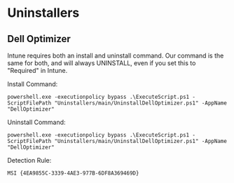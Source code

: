 # Uninstallers

## Dell Optimizer

Intune requires both an install and uninstall command. Our command is the same for both, and will always UNINSTALL, even if you set this to "Required" in Intune.  

Install Command:  
```
powershell.exe -executionpolicy bypass .\ExecuteScript.ps1 -ScriptFilePath "Uninstallers/main/UninstallDellOptimizer.ps1" -AppName "DellOptimizer"
```

Uninstall Command:  
```
powershell.exe -executionpolicy bypass .\ExecuteScript.ps1 -ScriptFilePath "Uninstallers/main/UninstallDellOptimizer.ps1" -AppName "DellOptimizer"
```

Detection Rule:  
```
MSI {4EA9855C-3339-4AE3-977B-6DF8A369469D}
```

